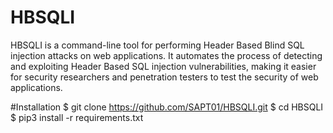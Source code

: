 # HBSQLI
HBSQLI is a command-line tool for performing Header Based Blind SQL injection attacks on web applications. It automates the process of detecting and exploiting Header Based SQL injection vulnerabilities, making it easier for security researchers and penetration testers to test the security of web applications.

#Installation
$ git clone https://github.com/SAPT01/HBSQLI.git
$ cd HBSQLI
$ pip3 install -r requirements.txt
